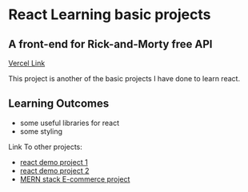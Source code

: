 # React Learning basic projects

## A front-end for Rick-and-Morty free API

[Vercel Link](https://rick-and-morty-omega-jet.vercel.app/characters)

This project is another of the basic projects I have done to learn react.

## Learning Outcomes
- some useful libraries for react
- some styling

Link To other projects:
- [react demo project 1](https://github.com/f4him/react-demo-one)
- [react demo project 2](https://github.com/f4him/react-demo-two)
- [MERN stack E-commerce project](https://github.com/f4him/mern-stack-ecommerce)



